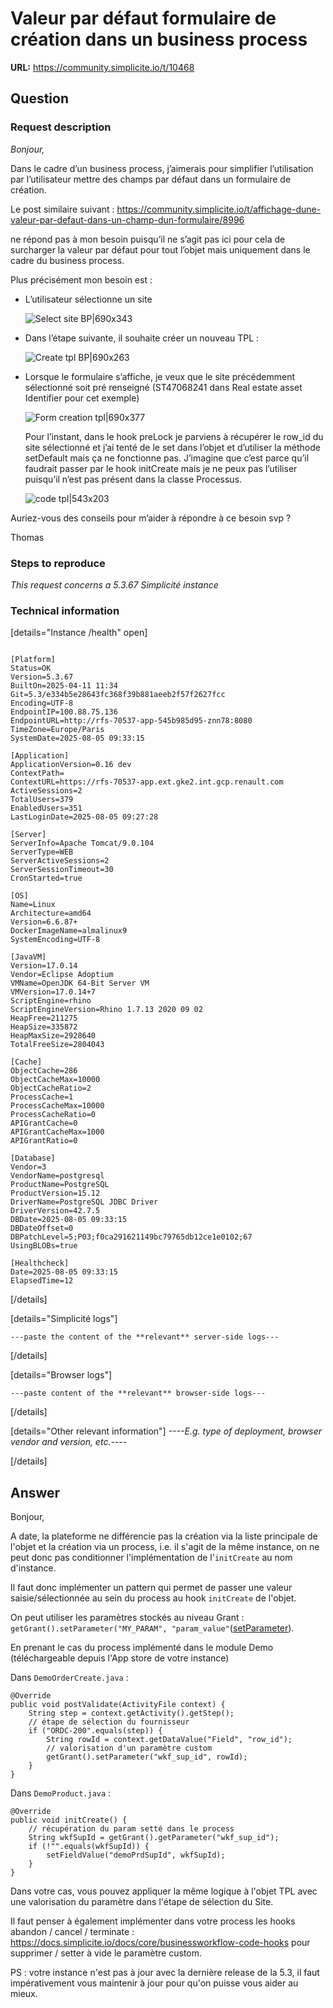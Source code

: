 # Valeur par défaut formulaire de création dans un business process

**URL:** https://community.simplicite.io/t/10468

## Question
### Request description

*Bonjour,*

Dans le cadre d’un business process, j’aimerais pour simplifier l’utilisation par l’utilisateur mettre des champs par défaut dans un formulaire de création.

Le post similaire suivant : https://community.simplicite.io/t/affichage-dune-valeur-par-defaut-dans-un-champ-dun-formulaire/8996

ne répond pas à mon besoin puisqu’il ne s’agit pas ici pour cela de surcharger la valeur par défaut pour tout l’objet mais uniquement dans le cadre du business process.

Plus précisément mon besoin est :

* L’utilisateur sélectionne un site

  ![Select site BP|690x343](upload://a3H5B7iAODEirjoP7ROMTwlhw2Z.png)
* Dans l’étape suivante, il souhaite créer un nouveau TPL :

  ![Create tpl BP|690x263](upload://8udpfEpmL334IK97C68vQZ6heC9.png)
* Lorsque le formulaire s’affiche, je veux que le site précédemment sélectionné soit pré renseigné (ST47068241 dans Real estate asset Identifier pour cet exemple)

  ![Form creation tpl|690x377](upload://uOOdz47SSsHlqzcwrhqc6r1c7vX.png)

  
  Pour l’instant, dans le hook preLock je parviens à récupérer le row_id du site sélectionné et j’ai tenté de le set dans l’objet et d’utiliser la méthode setDefault mais ça ne fonctionne pas. J’imagine que c’est parce qu’il faudrait passer par le hook initCreate mais je ne peux pas l’utiliser puisqu’il n’est pas présent dans la classe Processus.

  ![code tpl|543x203](upload://5kin4xtDUFtqhmtBJBk80ek4JDj.png)

Auriez-vous des conseils pour m’aider à répondre à ce besoin svp ?

Thomas

### Steps to reproduce

*This request concerns a 5.3.67 Simplicité instance*

### Technical information

[details="Instance /health" open]
```text

[Platform]
Status=OK
Version=5.3.67
BuiltOn=2025-04-11 11:34
Git=5.3/e334b5e28643fc368f39b881aeeb2f57f2627fcc
Encoding=UTF-8
EndpointIP=100.88.75.136
EndpointURL=http://rfs-70537-app-545b985d95-znn78:8080
TimeZone=Europe/Paris
SystemDate=2025-08-05 09:33:15

[Application]
ApplicationVersion=0.16 dev
ContextPath=
ContextURL=https://rfs-70537-app.ext.gke2.int.gcp.renault.com
ActiveSessions=2
TotalUsers=379
EnabledUsers=351
LastLoginDate=2025-08-05 09:27:28

[Server]
ServerInfo=Apache Tomcat/9.0.104
ServerType=WEB
ServerActiveSessions=2
ServerSessionTimeout=30
CronStarted=true

[OS]
Name=Linux
Architecture=amd64
Version=6.6.87+
DockerImageName=almalinux9
SystemEncoding=UTF-8

[JavaVM]
Version=17.0.14
Vendor=Eclipse Adoptium
VMName=OpenJDK 64-Bit Server VM
VMVersion=17.0.14+7
ScriptEngine=rhino
ScriptEngineVersion=Rhino 1.7.13 2020 09 02
HeapFree=211275
HeapSize=335872
HeapMaxSize=2928640
TotalFreeSize=2804043

[Cache]
ObjectCache=286
ObjectCacheMax=10000
ObjectCacheRatio=2
ProcessCache=1
ProcessCacheMax=10000
ProcessCacheRatio=0
APIGrantCache=0
APIGrantCacheMax=1000
APIGrantRatio=0

[Database]
Vendor=3
VendorName=postgresql
ProductName=PostgreSQL
ProductVersion=15.12
DriverName=PostgreSQL JDBC Driver
DriverVersion=42.7.5
DBDate=2025-08-05 09:33:15
DBDateOffset=0
DBPatchLevel=5;P03;f0ca291621149bc79765db12ce1e0102;67
UsingBLOBs=true

[Healthcheck]
Date=2025-08-05 09:33:15
ElapsedTime=12

```

[/details]

[details="Simplicité logs"]
```text
---paste the content of the **relevant** server-side logs---
```

[/details]

[details="Browser logs"]
```text
---paste content of the **relevant** browser-side logs---
```

[/details]

[details="Other relevant information"]
*----E.g. type of deployment, browser vendor and version, etc.----*

[/details]

## Answer
Bonjour, 

A date, la plateforme ne différencie pas la création via la liste principale de l'objet et la création via un process, i.e. il s'agit de la même instance, on ne peut donc pas conditionner l'implémentation de l'`initCreate` au nom d'instance. 

Il faut donc implémenter un pattern qui permet de passer une valeur saisie/sélectionnée au sein du process au hook `initCreate` de l'objet. 

On peut utiliser les paramètres stockés au niveau Grant : `getGrant().setParameter("MY_PARAM", "param_value"`([setParameter](https://platform.simplicite.io/5/javadoc/com/simplicite/util/GrantCore.html#setParameter(java.lang.String,java.lang.String))).

En prenant le cas du process implémenté dans le module Demo (téléchargeable depuis l'App store de votre instance)

Dans `DemoOrderCreate.java` :
```
@Override
public void postValidate(ActivityFile context) {
	String step = context.getActivity().getStep();
	// étape de sélection du fournisseur
	if ("ORDC-200".equals(step)) {
		String rowId = context.getDataValue("Field", "row_id");
		// valorisation d'un paramètre custom
		getGrant().setParameter("wkf_sup_id", rowId);
	}
}
```

Dans `DemoProduct.java` : 
```
@Override
public void initCreate() {
	// récupération du param setté dans le process
	String wkfSupId = getGrant().getParameter("wkf_sup_id"); 
	if (!"".equals(wkfSupId)) {
		setFieldValue("demoPrdSupId", wkfSupId);			
	}
}
```

Dans votre cas, vous pouvez appliquer la même logique à l'objet TPL avec une valorisation du paramètre dans l'étape de sélection du Site.

Il faut penser à également implémenter dans votre process les hooks abandon / cancel / terminate : https://docs.simplicite.io/docs/core/businessworkflow-code-hooks pour supprimer / setter à vide le paramètre custom. 

PS : votre instance n'est pas à jour avec la dernière release de la 5.3, il faut impérativement vous maintenir à jour pour qu'on puisse vous aider au mieux.
